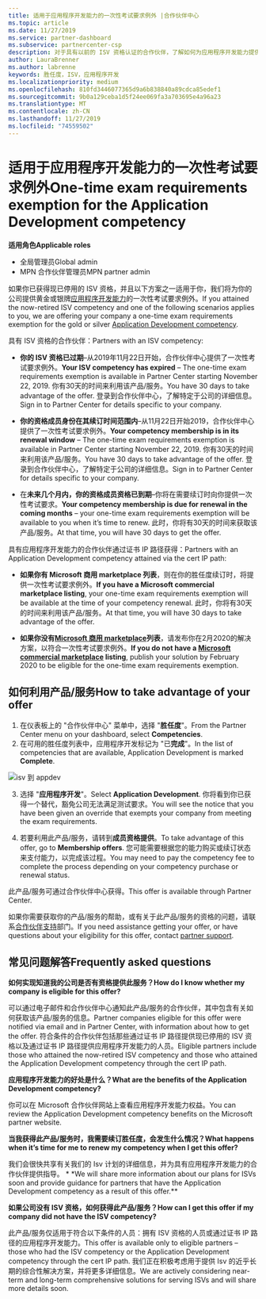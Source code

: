 ```yaml
---
title: 适用于应用程序开发能力的一次性考试要求例外 |合作伙伴中心
ms.topic: article
ms.date: 11/27/2019
ms.service: partner-dashboard
ms.subservice: partnercenter-csp
description: 对于具有以前的 ISV 资格认证的合作伙伴，了解如何为应用程序开发能力提供一次性考试需求豁免
author: LauraBrenner
ms.author: labrenne
keywords: 胜任度，ISV，应用程序开发
ms.localizationpriority: medium
ms.openlocfilehash: 810fd3446077365d9a6b838840a89cdca85edef1
ms.sourcegitcommit: 9b0a129ceba1d5f24ee069fa3a703695e4a96a23
ms.translationtype: MT
ms.contentlocale: zh-CN
ms.lasthandoff: 11/27/2019
ms.locfileid: "74559502"
---
```

# <a name="one-time-exam-requirements-exemption-for-the-application-development-competency"></a><span data-ttu-id="eea50-104">适用于应用程序开发能力的一次性考试要求例外</span><span class="sxs-lookup"><span data-stu-id="eea50-104">One-time exam requirements exemption for the Application Development competency</span></span>

<span data-ttu-id="eea50-105">**适用角色**</span><span class="sxs-lookup"><span data-stu-id="eea50-105">**Applicable roles**</span></span>

- <span data-ttu-id="eea50-106">全局管理员</span><span class="sxs-lookup"><span data-stu-id="eea50-106">Global admin</span></span>
- <span data-ttu-id="eea50-107">MPN 合作伙伴管理员</span><span class="sxs-lookup"><span data-stu-id="eea50-107">MPN partner admin</span></span>

<span data-ttu-id="eea50-108">如果你已获得现已停用的 ISV 资格，并且以下方案之一适用于你，我们将为你的公司提供黄金或银牌[应用程序开发能力](https://partner.microsoft.com/membership/application-development-competency)的一次性考试要求例外。</span><span class="sxs-lookup"><span data-stu-id="eea50-108">If you attained the now-retired ISV competency and one of the following scenarios applies to you, we are offering your company a one-time exam requirements exemption for the gold or silver [Application Development competency](https://partner.microsoft.com/membership/application-development-competency).</span></span> 

<span data-ttu-id="eea50-109">具有 ISV 资格的合作伙伴：</span><span class="sxs-lookup"><span data-stu-id="eea50-109">Partners with an ISV competency:</span></span>

- <span data-ttu-id="eea50-110">**你的 ISV 资格已过期**–从2019年11月22日开始，合作伙伴中心提供了一次性考试要求例外。</span><span class="sxs-lookup"><span data-stu-id="eea50-110">**Your ISV competency has expired** – The one-time exam requirements exemption is available in Partner Center starting November 22, 2019.</span></span> <span data-ttu-id="eea50-111">你有30天的时间来利用该产品/服务。</span><span class="sxs-lookup"><span data-stu-id="eea50-111">You have 30 days to take advantage of the offer.</span></span> <span data-ttu-id="eea50-112">登录到合作伙伴中心，了解特定于公司的详细信息。</span><span class="sxs-lookup"><span data-stu-id="eea50-112">Sign in to Partner Center for details specific to your company.</span></span>

- <span data-ttu-id="eea50-113">**你的资格成员身份在其续订时间范围内**–从11月22日开始2019，合作伙伴中心提供了一次性考试要求例外。</span><span class="sxs-lookup"><span data-stu-id="eea50-113">**Your competency membership is in its renewal window** – The one-time exam requirements exemption is available in Partner Center starting November 22, 2019.</span></span> <span data-ttu-id="eea50-114">你有30天的时间来利用该产品/服务。</span><span class="sxs-lookup"><span data-stu-id="eea50-114">You have 30 days to take advantage of the offer.</span></span> <span data-ttu-id="eea50-115">登录到合作伙伴中心，了解特定于公司的详细信息。</span><span class="sxs-lookup"><span data-stu-id="eea50-115">Sign in to Partner Center for details specific to your company.</span></span>

- <span data-ttu-id="eea50-116">在**未来几个月内，你的资格成员资格已到期**–你将在需要续订时向你提供一次性考试要求。</span><span class="sxs-lookup"><span data-stu-id="eea50-116">**Your competency membership is due for renewal in the coming months** – your one-time exam requirements exemption will be available to you when it’s time to renew.</span></span> <span data-ttu-id="eea50-117">此时，你将有30天的时间来获取该产品/服务。</span><span class="sxs-lookup"><span data-stu-id="eea50-117">At that time, you will have 30 days to get the offer.</span></span>

<span data-ttu-id="eea50-118">具有应用程序开发能力的合作伙伴通过证书 IP 路径获得：</span><span class="sxs-lookup"><span data-stu-id="eea50-118">Partners with an Application Development competency attained via the cert IP path:</span></span>

- <span data-ttu-id="eea50-119">**如果你有 Microsoft 商用 marketplace 列表**，则在你的胜任度续订时，将提供一次性考试要求例外。</span><span class="sxs-lookup"><span data-stu-id="eea50-119">**If you have a Microsoft commercial marketplace listing**, your one-time exam requirements exemption will be available at the time of your competency renewal.</span></span> <span data-ttu-id="eea50-120">此时，你将有30天的时间来利用该产品/服务。</span><span class="sxs-lookup"><span data-stu-id="eea50-120">At that time, you will have 30 days to take advantage of the offer.</span></span>

- <span data-ttu-id="eea50-121">**如果你没有[Microsoft 商用 marketplace](https://azure.microsoft.com/overview/commercial-marketplace/)列表**，请发布你在2月2020的解决方案，以符合一次性考试要求例外。</span><span class="sxs-lookup"><span data-stu-id="eea50-121">**If you do not have a [Microsoft commercial marketplace](https://azure.microsoft.com/overview/commercial-marketplace/) listing**, publish your solution by February 2020 to be eligible for the one-time exam requirements exemption.</span></span>

## <a name="how-to-take-advantage-of-your-offer"></a><span data-ttu-id="eea50-122">如何利用产品/服务</span><span class="sxs-lookup"><span data-stu-id="eea50-122">How to take advantage of your offer</span></span>

1. <span data-ttu-id="eea50-123">在仪表板上的 "合作伙伴中心" 菜单中，选择 "**胜任度**"。</span><span class="sxs-lookup"><span data-stu-id="eea50-123">From the Partner Center menu on your dashboard, select **Competencies**.</span></span>
2. <span data-ttu-id="eea50-124">在可用的胜任度列表中，应用程序开发标记为 "已**完成**"。</span><span class="sxs-lookup"><span data-stu-id="eea50-124">In the list of competencies that are available, Application Development is marked **Complete**.</span></span>

![isv 到 appdev](images/appdev.png)

3. <span data-ttu-id="eea50-126">选择 "**应用程序开发**"。</span><span class="sxs-lookup"><span data-stu-id="eea50-126">Select **Application Development**.</span></span> <span data-ttu-id="eea50-127">你将看到你已获得一个替代，豁免公司无法满足测试要求。</span><span class="sxs-lookup"><span data-stu-id="eea50-127">You will see the notice that you have been given an override that exempts your company from meeting the exam requirements.</span></span> 

4. <span data-ttu-id="eea50-128">若要利用此产品/服务，请转到**成员资格提供**。</span><span class="sxs-lookup"><span data-stu-id="eea50-128">To take advantage of this offer, go to **Membership offers**.</span></span> <span data-ttu-id="eea50-129">您可能需要根据您的能力购买或续订状态来支付能力，以完成该过程。</span><span class="sxs-lookup"><span data-stu-id="eea50-129">You may need to pay the competency fee to complete the process depending on your competency purchase or renewal status.</span></span> 

<span data-ttu-id="eea50-130">此产品/服务可通过合作伙伴中心获得。</span><span class="sxs-lookup"><span data-stu-id="eea50-130">This offer is available through Partner Center.</span></span>

<span data-ttu-id="eea50-131">如果你需要获取你的产品/服务的帮助，或有关于此产品/服务的资格的问题，请联系[合作伙伴支持](https://partner.microsoft.com/Support)部门。</span><span class="sxs-lookup"><span data-stu-id="eea50-131">If you need assistance getting your offer, or have questions about your eligibility for this offer, contact [partner support](https://partner.microsoft.com/Support).</span></span> 

## <a name="frequently-asked-questions"></a><span data-ttu-id="eea50-132">常见问题解答</span><span class="sxs-lookup"><span data-stu-id="eea50-132">Frequently asked questions</span></span>

<span data-ttu-id="eea50-133">**如何实现知道我的公司是否有资格提供此服务？**</span><span class="sxs-lookup"><span data-stu-id="eea50-133">**How do I know whether my company is eligible for this offer?**</span></span>

<span data-ttu-id="eea50-134">可以通过电子邮件和合作伙伴中心通知此产品/服务的合作伙伴，其中包含有关如何获取该产品/服务的信息。</span><span class="sxs-lookup"><span data-stu-id="eea50-134">Partner companies eligible for this offer were notified via email and in Partner Center, with information about how to get the offer.</span></span> <span data-ttu-id="eea50-135">符合条件的合作伙伴包括那些通过证书 IP 路径提供现已停用的 ISV 资格以及通过证书 IP 路径提供应用程序开发能力的人员。</span><span class="sxs-lookup"><span data-stu-id="eea50-135">Eligible partners include those who attained the now-retired ISV competency and those who attained the Application Development competency through the cert IP path.</span></span> 

<span data-ttu-id="eea50-136">**应用程序开发能力的好处是什么？**</span><span class="sxs-lookup"><span data-stu-id="eea50-136">**What are the benefits of the Application Development competency?**</span></span>

<span data-ttu-id="eea50-137">你可以在 Microsoft 合作伙伴网站上查看应用程序开发能力权益。</span><span class="sxs-lookup"><span data-stu-id="eea50-137">You can review the Application Development competency benefits on the Microsoft partner website.</span></span> 

<span data-ttu-id="eea50-138">**当我获得此产品/服务时，我需要续订胜任度，会发生什么情况？**</span><span class="sxs-lookup"><span data-stu-id="eea50-138">**What happens when it’s time for me to renew my competency when I get this offer?**</span></span> 

<span data-ttu-id="eea50-139">我们会很快共享有关我们的 Isv 计划的详细信息，并为具有应用程序开发能力的合作伙伴提供指导。 \* \*</span><span class="sxs-lookup"><span data-stu-id="eea50-139">We will share more information about our plans for ISVs soon and provide guidance for partners that have the Application Development competency as a result of this offer.\*\*</span></span>  

<span data-ttu-id="eea50-140">**如果公司没有 ISV 资格，如何获得此产品/服务？**</span><span class="sxs-lookup"><span data-stu-id="eea50-140">**How can I get this offer if my company did not have the ISV competency?**</span></span>

<span data-ttu-id="eea50-141">此产品/服务仅适用于符合以下条件的人员：拥有 ISV 资格的人员或通过证书 IP 路径的应用程序开发能力。</span><span class="sxs-lookup"><span data-stu-id="eea50-141">This offer is available only to eligible partners – those who had the ISV competency or the Application Development competency through the cert IP path.</span></span> <span data-ttu-id="eea50-142">我们正在积极考虑用于提供 Isv 的近乎长期的综合性解决方案，并将更多详细信息。</span><span class="sxs-lookup"><span data-stu-id="eea50-142">We are actively considering near-term and long-term comprehensive solutions for serving ISVs and will share more details soon.</span></span> 


